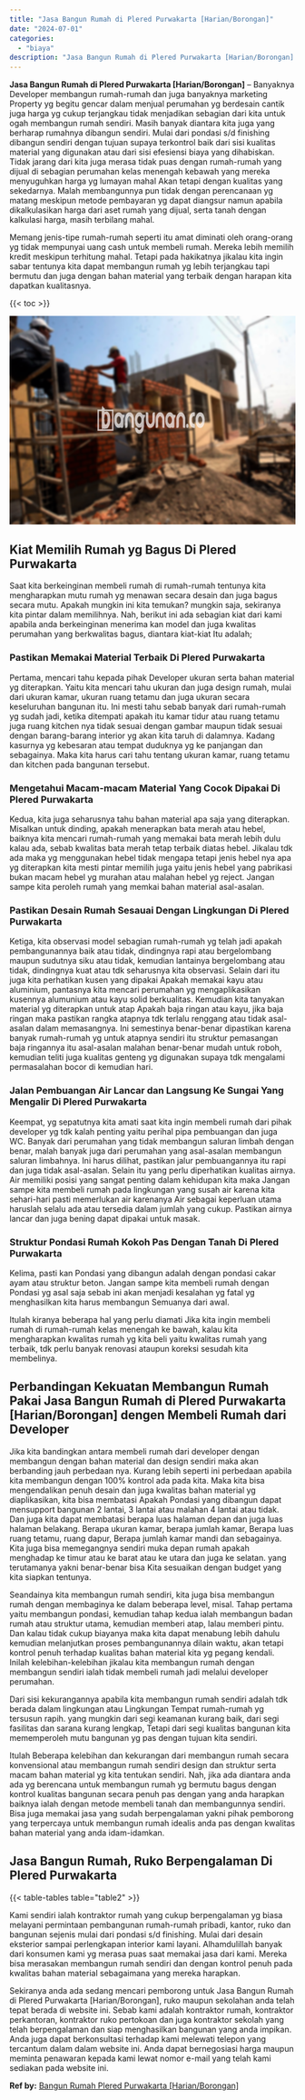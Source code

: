 ```yaml
---
title: "Jasa Bangun Rumah di Plered Purwakarta [Harian/Borongan]"
date: "2024-07-01"
categories: 
  - "biaya"
description: "Jasa Bangun Rumah di Plered Purwakarta [Harian/Borongan]. Sekiranya anda ada sedang mencari pemborong untuk Jasa Bangun Rumah di Plered Purwakarta [Harian/B..."
---
```


**Jasa Bangun Rumah di Plered Purwakarta \[Harian/Borongan\]** – Banyaknya Developer membangun rumah-rumah dan juga banyaknya marketing Property yg begitu gencar dalam menjual perumahan yg berdesain cantik juga harga yg cukup terjangkau tidak menjadikan sebagian dari kita untuk ogah membangun rumah sendiri. Masih banyak diantara kita juga yang berharap rumahnya dibangun sendiri. Mulai dari pondasi s/d finishing dibangun sendiri dengan tujuan supaya terkontrol baik dari sisi kualitas material yang digunakan atau dari sisi efesiensi biaya yang dihabiskan. Tidak jarang dari kita juga merasa tidak puas dengan rumah-rumah yang dijual di sebagian perumahan kelas menengah kebawah yang mereka menyuguhkan harga yg lumayan mahal Akan tetapi dengan kualitas yang sekedarnya. Malah membangunnya pun tidak dengan perencanaan yg matang meskipun metode pembayaran yg dapat diangsur namun apabila dikalkulasikan harga dari aset rumah yang dijual, serta tanah dengan kalkulasi harga, masih terbilang mahal.

Memang jenis-tipe rumah-rumah seperti itu amat diminati oleh orang-orang yg tidak mempunyai uang cash untuk membeli rumah. Mereka lebih memilih kredit meskipun terhitung mahal. Tetapi pada hakikatnya jikalau kita ingin sabar tentunya kita dapat membangun rumah yg lebih terjangkau tapi bermutu dan juga dengan bahan material yang terbaik dengan harapan kita dapatkan kualitasnya.

{{< toc >}}

![Jasa Bangun Rumah di Plered Purwakarta [Harian/Borongan]](/images/borong-bangunan-43.png)

## Kiat Memilih Rumah yg Bagus Di Plered Purwakarta

Saat kita berkeinginan membeli rumah di rumah-rumah tentunya kita mengharapkan mutu rumah yg menawan secara desain dan juga bagus secara mutu. Apakah mungkin ini kita temukan? mungkin saja, sekiranya kita pintar dalam memilihnya. Nah, berikut ini ada sebagian kiat dari kami apabila anda berkeinginan menerima kan model dan juga kwalitas perumahan yang berkwalitas bagus, diantara kiat-kiat Itu adalah;

### Pastikan Memakai Material Terbaik Di Plered Purwakarta

Pertama, mencari tahu kepada pihak Developer ukuran serta bahan material yg diterapkan. Yaitu kita mencari tahu ukuran dan juga design rumah, mulai dari ukuran kamar, ukuran ruang tetamu dan juga ukuran secara keseluruhan bangunan itu. Ini mesti tahu sebab banyak dari rumah-rumah yg sudah jadi, ketika ditempati apakah itu kamar tidur atau ruang tetamu juga ruang kitchen nya tidak sesuai dengan gambar maupun tidak sesuai dengan barang-barang interior yg akan kita taruh di dalamnya. Kadang kasurnya yg kebesaran atau tempat duduknya yg ke panjangan dan sebagainya. Maka kita harus cari tahu tentang ukuran kamar, ruang tetamu dan kitchen pada bangunan tersebut.

### Mengetahui Macam-macam Material Yang Cocok Dipakai Di Plered Purwakarta

Kedua, kita juga seharusnya tahu bahan material apa saja yang diterapkan. Misalkan untuk dinding, apakah menerapkan bata merah atau hebel, baiknya kita mencari rumah-rumah yang memakai bata merah lebih dulu kalau ada, sebab kwalitas bata merah tetap terbaik diatas hebel. Jikalau tdk ada maka yg menggunakan hebel tidak mengapa tetapi jenis hebel nya apa yg diterapkan kita mesti pintar memilih juga yaitu jenis hebel yang pabrikasi bukan macam hebel yg murahan atau malahan hebel yg reject. Jangan sampe kita peroleh rumah yang memkai bahan material asal-asalan.

### Pastikan Desain Rumah Sesauai Dengan Lingkungan Di Plered Purwakarta

Ketiga, kita observasi model sebagian rumah-rumah yg telah jadi apakah pembangunannya baik atau tidak, dindingnya rapi atau bergelombang maupun sudutnya siku atau tidak, kemudian lantainya bergelombang atau tidak, dindingnya kuat atau tdk seharusnya kita observasi. Selain dari itu juga kita perhatikan kusen yang dipakai Apakah memakai kayu atau aluminium, pantasnya kita mencari perumahan yg mengaplikasikan kusennya alumunium atau kayu solid berkualitas. Kemudian kita tanyakan material yg diterapkan untuk atap Apakah baja ringan atau kayu, jika baja ringan maka pastikan rangka atapnya tdk terlalu renggang atau tidak asal-asalan dalam memasangnya. Ini semestinya benar-benar dipastikan karena banyak rumah-rumah yg untuk atapnya sendiri itu struktur pemasangan baja ringannya itu asal-asalan malahan benar-benar mudah untuk roboh, kemudian teliti juga kualitas genteng yg digunakan supaya tdk mengalami permasalahan bocor di kemudian hari.

### Jalan Pembuangan Air Lancar dan Langsung Ke Sungai Yang Mengalir Di Plered Purwakarta

Keempat, yg sepatutnya kita amati saat kita ingin membeli rumah dari pihak developer yg tdk kalah penting yaitu perihal pipa pembuangan dan juga WC. Banyak dari perumahan yang tidak membangun saluran limbah dengan benar, malah banyak juga dari perumahan yang asal-asalan membangun saluran limbahnya. Ini harus dilihat, pastikan jalur pembuangannya itu rapi dan juga tidak asal-asalan. Selain itu yang perlu diperhatikan kualitas airnya. Air memiliki posisi yang sangat penting dalam kehidupan kita maka Jangan sampe kita membeli rumah pada lingkungan yang susah air karena kita sehari-hari pasti memerlukan air karenanya Air sebagai keperluan utama haruslah selalu ada atau tersedia dalam jumlah yang cukup. Pastikan airnya lancar dan juga bening dapat dipakai untuk masak.

### Struktur Pondasi Rumah Kokoh Pas Dengan Tanah Di Plered Purwakarta

Kelima, pasti kan Pondasi yang dibangun adalah dengan pondasi cakar ayam atau struktur beton. Jangan sampe kita membeli rumah dengan Pondasi yg asal saja sebab ini akan menjadi kesalahan yg fatal yg menghasilkan kita harus membangun Semuanya dari awal.

Itulah kiranya beberapa hal yang perlu diamati Jika kita ingin membeli rumah di rumah-rumah kelas menengah ke bawah, kalau kita mengharapkan kwalitas rumah yg kita beli yaitu kwalitas rumah yang terbaik, tdk perlu banyak renovasi ataupun koreksi sesudah kita membelinya.

## Perbandingan Kekuatan Membangun Rumah Pakai Jasa Bangun Rumah di Plered Purwakarta \[Harian/Borongan\] dengen Membeli Rumah dari Developer

Jika kita bandingkan antara membeli rumah dari developer dengan membangun dengan bahan material dan design sendiri maka akan berbanding jauh perbedaan nya. Kurang lebih seperti ini perbedaan apabila kita membangun dengan 100% kontrol ada pada kita. Maka kita bisa mengendalikan penuh desain dan juga kwalitas bahan material yg diaplikasikan, kita bisa membatasi Apakah Pondasi yang dibangun dapat mensupport bangunan 2 lantai, 3 lantai atau malahan 4 lantai atau tidak. Dan juga kita dapat membatasi berapa luas halaman depan dan juga luas halaman belakang. Berapa ukuran kamar, berapa jumlah kamar, Berapa luas ruang tetamu, ruang dapur, Berapa jumlah kamar mandi dan sebagainya. Kita juga bisa memegangnya sendiri muka depan rumah apakah menghadap ke timur atau ke barat atau ke utara dan juga ke selatan. yang terutamanya yakni benar-benar bisa Kita sesuaikan dengan budget yang kita siapkan tentunya.

Seandainya kita membangun rumah sendiri, kita juga bisa membangun rumah dengan membaginya ke dalam beberapa level, misal. Tahap pertama yaitu membangun pondasi, kemudian tahap kedua ialah membangun badan rumah atau struktur utama, kemudian memberi atap, lalau memberi pintu. Dan kalau tidak cukup biayanya maka kita dapat menabung lebih dahulu kemudian melanjutkan proses pembangunannya dilain waktu, akan tetapi kontrol penuh terhadap kualitas bahan material kita yg pegang kendali. Inilah kelebihan-kelebihan jikalau kita membangun rumah dengan membangun sendiri ialah tidak membeli rumah jadi melalui developer perumahan.

Dari sisi kekurangannya apabila kita membangun rumah sendiri adalah tdk berada dalam lingkungan atau Lingkungan Tempat rumah-rumah yg tersusun rapih. yang mungkin dari segi keamanan kurang baik, dari segi fasilitas dan sarana kurang lengkap, Tetapi dari segi kualitas bangunan kita mememperoleh mutu bangunan yg pas dengan tujuan kita sendiri.

Itulah Beberapa kelebihan dan kekurangan dari membangun rumah secara konvensional atau membangun rumah sendiri design dan struktur serta macam bahan material yg kita tentukan sendiri. Nah, jika ada diantara anda ada yg berencana untuk membangun rumah yg bermutu bagus dengan kontrol kualitas bangunan secara penuh pas dengan yang anda harapkan baiknya ialah dengan metode membeli tanah dan membangunnya sendiri. Bisa juga memakai jasa yang sudah berpengalaman yakni pihak pemborong yang terpercaya untuk membangun rumah idealis anda pas dengan kwalitas bahan material yang anda idam-idamkan.

## Jasa Bangun Rumah, Ruko Berpengalaman Di Plered Purwakarta

{{< table-tables table="table2" >}}

Kami sendiri ialah kontraktor rumah yang cukup berpengalaman yg biasa melayani permintaan pembangunan rumah-rumah pribadi, kantor, ruko dan bangunan sejenis mulai dari pondasi s/d finishing. Mulai dari desain eksterior sampai perlengkapan interior kami layani. Alhamdulillah banyak dari konsumen kami yg merasa puas saat memakai jasa dari kami. Mereka bisa merasakan membangun rumah sendiri dan dengan kontrol penuh pada kwalitas bahan material sebagaimana yang mereka harapkan.

Sekiranya anda ada sedang mencari pemborong untuk Jasa Bangun Rumah di Plered Purwakarta \[Harian/Borongan\], ruko maupun sekolahan anda telah tepat berada di website ini. Sebab kami adalah kontraktor rumah, kontraktor perkantoran, kontraktor ruko pertokoan dan juga kontraktor sekolah yang telah berpengalaman dan siap menghasilkan bangunan yang anda impikan. Anda juga dapat berkonsultasi terhadap kami melewati telepon yang tercantum dalam dalam website ini. Anda dapat bernegosiasi harga maupun meminta penawaran kepada kami lewat nomor e-mail yang telah kami sediakan pada website ini.

**Ref by:** [Bangun Rumah Plered Purwakarta [Harian/Borongan]](https://id.wikipedia.org/wiki/Bangun)
